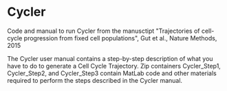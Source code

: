 # Cycler
Code and manual to run Cycler from the manusctipt "Trajectories of cell-cycle progression from fixed cell populations", Gut et al., Nature Methods, 2015

The Cycler user manual contains a step-by-step description of what you have to do to generate a Cell Cycle Trajectory. 
Zip containers Cycler_Step1, Cycler_Step2, and Cycler_Step3 contain MatLab code and other materials required to perform the steps described in the Cycler manual.
